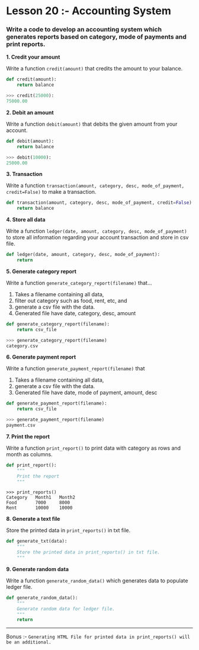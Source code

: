 # Lesson 20 :- Accounting System

### Write a code to develop an accounting system which generates reports based on category, mode of payments and print reports.

**1. Credit your amount**

Write a function `credit(amount)` that credits the amount to your balance.

```python
def credit(amount):
    return balance
```

```python
>>> credit(25000):
75000.00
```

**2. Debit an amount**

Write a function `debit(amount)` that debits the given amount from your account.

```python
def debit(amount):
    return balance
```

```python
>>> debit(10000):
25000.00
```

**3. Transaction**

Write a function `transaction(amount, category, desc, mode_of_payment, credit=False)` to make a transaction.

```python
def transaction(amount, category, desc, mode_of_payment, credit=False):
    return balance
```

**4. Store all data**

Write a function `ledger(date, amount, category, desc, mode_of_payment)` to store all information regarding your account transaction and store in csv file.

```python
def ledger(date, amount, category, desc, mode_of_payment):
    return
```

**5. Generate category report**

Write a function `generate_category_report(filename)` that...
1. Takes a filename containing all data,
2. filter out category such as food, rent, etc, and
3. generate a csv file with the data.
4. Generated file have date, category, desc, amount

```python
def generate_category_report(filename):
    return csv_file
```

```python
>>> generate_category_report(filename)
category.csv
```

**6. Generate payment report**

Write a function `generate_payment_report(filename)` that
1. Takes a filename containing all data,
2. generate a csv file with the data.
3. Generated file have date, mode of payment, amount, desc

```python
def generate_payment_report(filename):
    return csv_file
```

```python
>>> generate_payment_report(filename)
payment.csv
```

**7. Print the report**

Write a function `print_report()` to print data with category as rows and month as columns.

```python
def print_report():
    """
    Print the report
    """
```

```
>>> print_reports()
Category   Month1   Month2
Food       7000     8000
Rent       10000    10000
```

**8. Generate a text file**

Store the printed data in `print_reports()` in txt file.

```python
def generate_txt(data):
    """
    Store the printed data in print_reports() in txt file.
    """
```

**9. Generate random data**

Write a function `generate_random_data()` which generates data to populate ledger file.

```python
def generate_random_data():
    """
    Generate random data for ledger file.
    """
    return
```


--------------
Bonus :-
`Generating HTML File for printed data in print_reports() will be an additional.`